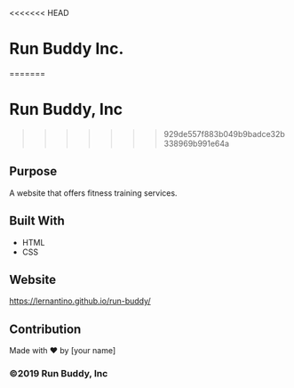 <<<<<<< HEAD
# Run Buddy Inc.
=======
# Run Buddy, Inc
>>>>>>> 929de557f883b049b9badce32b338969b991e64a

## Purpose
A website that offers fitness training services. 

## Built With
* HTML
* CSS

## Website
https://lernantino.github.io/run-buddy/

## Contribution
Made with ❤️ by [your name]

### ©️2019 Run Buddy, Inc 

